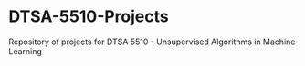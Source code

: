 # DTSA-5510-Projects
 Repository of projects for DTSA 5510 - Unsupervised Algorithms in Machine Learning
